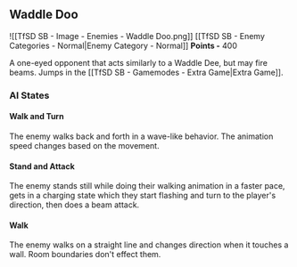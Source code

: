 ## Waddle Doo
![[TfSD SB - Image - Enemies - Waddle Doo.png]]
[[TfSD SB - Enemy Categories - Normal|Enemy Category - Normal]]
**Points -** 400

A one-eyed opponent that acts similarly to a Waddle Dee, but may fire beams. Jumps in the [[TfSD SB - Gamemodes - Extra Game|Extra Game]].
### AI States
#### Walk and Turn
The enemy walks back and forth in a wave-like behavior. The animation speed changes based on the movement.
#### Stand and Attack
The enemy stands still while doing their walking animation in a faster pace, gets in a charging state which they start flashing and turn to the player's direction, then does a beam attack.
#### Walk
The enemy walks on a straight line and changes direction when it touches a wall. Room boundaries don't effect them.